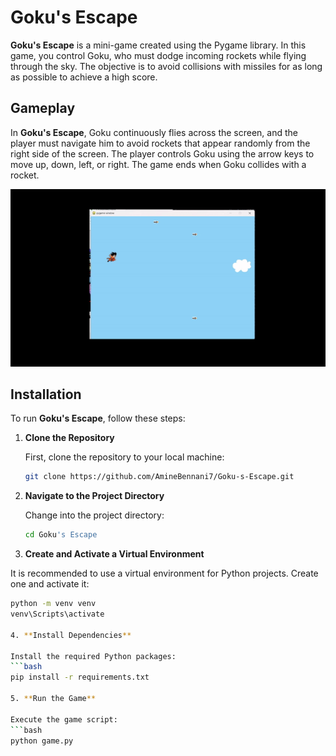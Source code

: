 # Goku's Escape

**Goku's Escape** is a mini-game created using the Pygame library. In this game, you control Goku, who must dodge incoming rockets while flying through the sky. The objective is to avoid collisions with missiles for as long as possible to achieve a high score.

## Gameplay

In **Goku's Escape**, Goku continuously flies across the screen, and the player must navigate him to avoid rockets that appear randomly from the right side of the screen. The player controls Goku using the arrow keys to move up, down, left, or right. The game ends when Goku collides with a rocket.

![Game Demo](https://github.com/AmineBennani7/Goku-s-Escape/raw/0414d91d8275cf9a27f1b1754ed7fba029966003/icons/record.gif)

## Installation

To run **Goku's Escape**, follow these steps:

1. **Clone the Repository**

   First, clone the repository to your local machine:
   ```bash
   git clone https://github.com/AmineBennani7/Goku-s-Escape.git

2. **Navigate to the Project Directory**

   Change into the project directory:
   ```bash
   cd Goku's Escape

3. **Create and Activate a Virtual Environment**

  It is recommended to use a virtual environment for Python projects. Create one and activate it:
  ```bash
  python -m venv venv
  venv\Scripts\activate

4. **Install Dependencies**

Install the required Python packages:
```bash
pip install -r requirements.txt

5. **Run the Game**

Execute the game script:
```bash
python game.py













